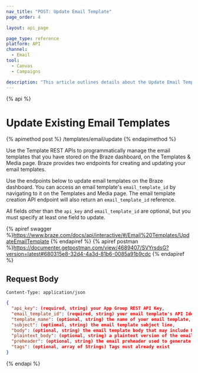```yaml
---
nav_title: "POST: Update Email Template"
page_order: 4

layout: api_page

page_type: reference
platform: API
channel:
  - Email
tool:
  - Canvas
  - Campaigns

description: "This article outlines details about the Update Email Template Braze endpoint."
---
```

{% api %}
# Update Existing Email Templates
{% apimethod post %}
/templates/email/update
{% endapimethod %}

Use the Template REST APIs to programmatically manage the email templates that you have stored on the Braze dashboard, on the Templates & Media page. Braze provides two endpoints for creating and updating your email templates.

Use the endpoints below to update email templates on the Braze dashboard. You can access an email template's `email_template_id` by navigating to it on the Templates and Media page. The email template creation API endpoint will also return an `email_template_id` reference.

All fields other than the `api_key` and `email_template_id` are optional, but you must specify at least one field to update.

{% apiref swagger %}https://www.braze.com/docs/api/interactive/#/Email%20Templates/UpdateEmailTemplate {% endapiref %}
{% apiref postman %}https://documenter.getpostman.com/view/4689407/SVYrsdsG?version=latest#680315e8-32d4-4a3d-81b6-0085a91b9cdc {% endapiref %}

## Request Body

```
Content-Type: application/json
```

```json
{
  "api_key": (required, string) your App Group REST API Key,
  "email_template_id": (required, string) your email template's API Identifier,
  "template_name": (optional, string) the name of your email template,
  "subject": (optional, string) the email template subject line,
  "body": (optional, string) the email template body that may include HTML,
  "plaintext_body": (optional, string) a plaintext version of the email template body,
  "preheader": (optional, string) the email preheader used to generate previews in some clients,
  "tags": (optional, array of Strings) Tags must already exist
}
```
{% endapi %}
